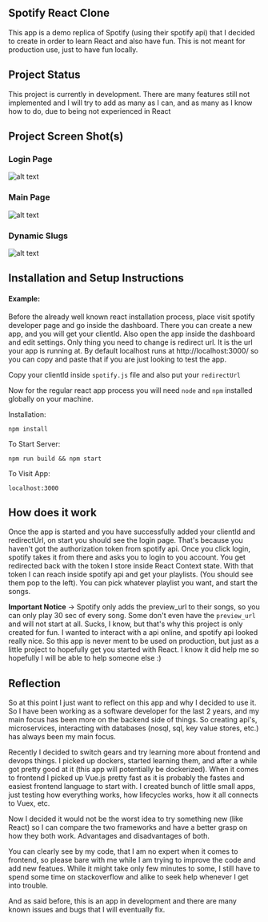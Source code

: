 ## Spotify React Clone

This app is a demo replica of Spotify (using their spotify api) that I decided to create in order to learn React and also have fun. This is not meant for production use, just to have fun locally.

## Project Status

This project is currently in development. There are many features still not implemented and I will try to add as many as I can, and as many as I know how to do, due to being not experienced in React

## Project Screen Shot(s)

### Login Page

![alt text](https://github.com/fvukojevic/Spotify-React-Clone/blob/master/blob/login.png)

### Main Page

![alt text](https://github.com/fvukojevic/Spotify-React-Clone/blob/master/blob/body.png)

### Dynamic Slugs

![alt text](https://github.com/fvukojevic/Spotify-React-Clone/blob/master/blob/slug.png)

## Installation and Setup Instructions

#### Example:  

Before the already well known react installation process, place visit spotify developer page and go inside the dashboard. There you can create a new app, and you will get your clientId. Also open the app inside the dashboard and edit settings. Only thing you need to change is redirect url. It is the url your app is running at. By default localhost runs at http://localhost:3000/ so you can copy and paste that if you are just looking to test the app. 

Copy your clientId inside `spotify.js` file and also put your `redirectUrl`

Now for the regular react app process you will need `node` and `npm` installed globally on your machine.  

Installation:

`npm install`    

To Start Server:

`npm run build && npm start`  

To Visit App:

`localhost:3000`  

## How does it work

Once the app is started and you have successfully added your clientId and redirectUrl, on start you should see the login page. That's because you haven't got the authorization token from spotify api. Once you click login, spotify takes it from there and asks you to login to you account. You get redirected back with the token I store inside React Context state. With that token I can reach inside spotify api and get your playlists. (You should see them pop to the left). You can pick whatever playlist you want, and start the songs. 

**Important Notice** -> Spotify only adds the preview_url to their songs, so you can only play 30 sec of every song. Some don't even have the `preview_url` and will not start at all. Sucks, I know, but that's why this project is only created for fun. I wanted to interact with a api online, and spotify api looked really nice. So this app is never ment to be used on production, but just as a little project to hopefully get you started with React. I know it did help me so hopefully I will be able to help someone else :) 

## Reflection

So at this point I just want to reflect on this app and why I decided to use it. So I have been working as a software developer for the last 2 years, and my main focus has been more on the backend side of things. So creating api's, microservices, interacting with databases (nosql, sql, key value stores, etc.) has always been my main focus. 

Recently I decided to switch gears and try learning more about frontend and devops things. I picked up dockers, started learning them, and after a while got pretty good at it (this app will potentially be dockerized). When it comes to frontend I picked up Vue.js pretty fast as it is probably the fastes and easiest frontend language to start with. I created bunch of little small apps, just testing how everything works, how lifecycles works, how it all connects to Vuex, etc.

Now I decided it would not be the worst idea to try something new (like React) so I can compare the two frameworks and have a better grasp on how they both work. Advantages and disadvantages of both. 

You can clearly see by my code, that I am no expert when it comes to frontend, so please bare with me while I am trying to improve the code and add new featues. While it might take only few minutes to some, I still have to spend some time on stackoverflow and alike to seek help whenever I get into trouble.

And as said before, this is an app in development and there are many known issues and bugs that I will eventually fix. 
